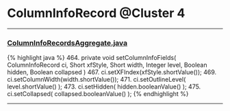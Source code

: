# ColumnInfoRecord @Cluster 4

***

### [ColumnInfoRecordsAggregate.java](https://searchcode.com/codesearch/view/15642595/)
{% highlight java %}
464. private void setColumnInfoFields( ColumnInfoRecord ci, Short xfStyle, Short width, Integer level, Boolean hidden, Boolean collapsed )
467.   ci.setXFIndex(xfStyle.shortValue());
469.         ci.setColumnWidth(width.shortValue());
471.         ci.setOutlineLevel( level.shortValue() );
473.         ci.setHidden( hidden.booleanValue() );
475.         ci.setCollapsed( collapsed.booleanValue() );
{% endhighlight %}

***

